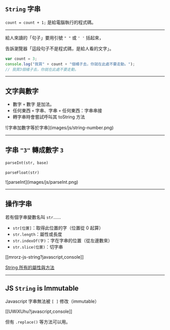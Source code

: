`String` 字串
------------

`count = count + 1;` 是給電腦執行的程式碼。

----

給人來讀的「句子」要用引號 `" "` 或 `' '` 括起來，

告訴瀏覽器「這段句子不是程式碼，是給人看的文字」。

```javascript
var count = 3;
console.log("我買" + count + "個橘子去，你就在此處不要走動。");
// 我買3個橘子去，你就在此處不要走動。
```

---

文字與數字
------
* 數字 `+` 數字 是加法。
* 任何東西 `+` 字串、字串 `+` 任何東西：字串串接
* 轉字串時會嘗試呼叫其 toString 方法

<div class="row">
    <div class="span3 centered">
        ![字串加數字等於字串](images/js/string-number.png)
    </div>
</div>

---

字串 `"3"` 轉成數字 `3`
------

`parseInt(str, base)` 

`parseFloat(str)`

<div class="row">
    <div class="span3 centered">
![parseInt](images/js/parseInt.png)
    </div>
</div>

---

操作字串
------

若有個字串變數名叫 `str`……

* `str[位置]`：取得此位置的字（位置從 0 起算）
* `str.length`：屬性或長度
* `str.indexOf(字)`：字在字串的位置（從左邊數來）
* `str.slice(位置)`：切字串

[[mrorz-js-string?javascript,console]]

[String 所有的屬性與方法](https://developer.mozilla.org/en/JavaScript/Reference/Global_Objects/String#String_instances)

---

JS `String` is Immutable
------

Javascript 字串無法被 `[ ]` 修改（immutable）

[[UWiXUhu?javascript,console]]

但有 `.replace()` 等方法可以用。